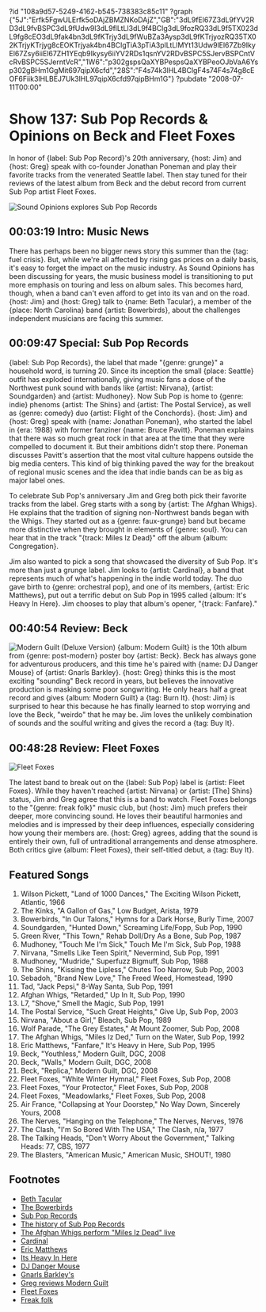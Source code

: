 ?id "108a9d57-5249-4162-b545-738383c85c11"
?graph {"5J":"Erfk5FgwULErfk5oDAjZBMZNKoDAjZ","GB":"3dL9fEl67Z3dL9fYV2RD3dL9fvBSPC3dL9fUdw9l3dL9flLtLl3dL9f4BClg3dL9fozRQ33dL9f5TX023dL9fg8cEO3dL9fak4bn3dL9fKTrjy3dL9fWuBZa3Aysp3dL9fKTrjyozRQ35TX02KTrjyKTrjyg8cEOKTrjyak4bn4BClgTiA3pTiA3plLtLlMYt13Udw9lEl67Zb9IkyEl67Zsy6iiEl67ZH1YEqb9Ikysy6iiYV2RDs1qsnYV2RDvBSPC5SJervBSPCntVcRvBSPC5SJerntVcR","1W6":"p302gspsQaXYBPespsQaXYBPeoOJbVaA6Ysp302gBHm1GgMit697qipX6cfd","28S":"F4s74k3lHL4BClgF4s74F4s74g8cEOF6Fiik3lHLBEJ7Uk3lHL97qipX6cfd97qipBHm1G"}
?pubdate "2008-07-11T00:00"

# Show 137: Sub Pop Records & Opinions on Beck and Fleet Foxes
In honor of {label: Sub Pop Record}'s 20th anniversary, {host: Jim} and {host: Greg} speak with co-founder Jonathan Poneman and play their favorite tracks from the venerated Seattle label. Then stay tuned for their reviews of the latest album from Beck and the debut record from current Sub Pop artist Fleet Foxes.

![Sound Opinions explores Sub Pop Records](https://static.soundopinions.org/images/subpop.jpg)

## 00:03:19 Intro: Music News
There has perhaps been no bigger news story this summer than the {tag: fuel crisis}. But, while we're all affected by rising gas prices on a daily basis, it's easy to forget the impact on the music industry. As Sound Opinions has been discussing for years, the music business model is transitioning to put more emphasis on touring and less on album sales. This becomes hard, though, when a band can't even afford to get into its van and on the road. {host: Jim} and {host: Greg} talk to {name: Beth Tacular}, a member of the {place: North Carolina} band {artist: Bowerbirds}, about the challenges independent musicians are facing this summer. 

## 00:09:47 Special: Sub Pop Records
{label: Sub Pop Records}, the label that made "{genre: grunge}" a household word, is turning 20. Since its inception the small {place: Seattle} outfit has exploded internationally, giving music fans a dose of the Northwest punk sound with bands like {artist: Nirvana}, {artist: Soundgarden} and {artist: Mudhoney}. Now Sub Pop is home to {genre: indie} phenoms {artist: The Shins} and {artist: The Postal Service}, as well as {genre: comedy} duo {artist: Flight of the Conchords}. {host: Jim} and {host: Greg} speak with {name: Jonathan Poneman}, who started the label in {era: 1988} with former fanziner {name: Bruce Pavitt}. Poneman explains that there was so much great rock in that area at the time that they were compelled to document it. But their ambitions didn't stop there. Poneman discusses Pavitt's assertion that the most vital culture happens outside the big media centers. This kind of big thinking paved the way for the breakout of regional music scenes and the idea that indie bands can be as big as major label ones.

To celebrate Sub Pop's anniversary Jim and Greg both pick their favorite tracks from the label. Greg starts with a song by {artist: The Afghan Whigs}. He explains that the tradition of signing non-Northwest bands began with the Whigs. They started out as a {genre: faux-grunge} band but became more distinctive when they brought in elements of {genre: soul}. You can hear that in the track "{track: Miles Iz Dead}" off the album {album: Congregation}.

Jim also wanted to pick a song that showcased the diversity of Sub Pop. It's more than just a grunge label. Jim looks to {artist: Cardinal}, a band that represents much of what's happening in the indie world today. The duo gave birth to {genre: orchestral pop}, and one of its members, {artist: Eric Matthews}, put out a terrific debut on Sub Pop in 1995 called {album: It's Heavy In Here}. Jim chooses to play that album's opener, "{track: Fanfare}."

## 00:40:54 Review: Beck
![Modern Guilt (Deluxe Version)](https://static.soundopinions.org/assets/137/1W60.jpg)
{album: Modern Guilt} is the 10th album from {genre: post-modern} poster boy {artist: Beck}. Beck has always gone for adventurous producers, and this time he's paired with {name: DJ Danger Mouse} of {artist: Gnarls Barkley}. {host: Greg} thinks this is the most exciting "sounding" Beck record in years, but believes the innovative production is masking some poor songwriting. He only hears half a great record and gives {album: Modern Guilt} a {tag: Burn It}. {host: Jim} is surprised to hear this because he has finally learned to stop worrying and love the Beck, "weirdo" that he may be. Jim loves the unlikely combination of sounds and the soulful writing and gives the record a {tag: Buy It}. 

## 00:48:28 Review: Fleet Foxes
![Fleet Foxes](https://static.soundopinions.org/assets/137/28S0.jpg)

The latest band to break out on the {label: Sub Pop} label is {artist: Fleet Foxes}. While they haven't reached {artist: Nirvana} or {artist: [The] Shins} status, Jim and Greg agree that this is a band to watch. Fleet Foxes belongs to the "{genre: freak folk}" music club, but {host: Jim} much prefers their deeper, more convincing sound. He loves their beautiful harmonies and melodies and is impressed by their deep influences, especially considering how young their members are. {host: Greg} agrees, adding that the sound is entirely their own, full of untraditional arrangements and dense atmosphere. Both critics give {album: Fleet Foxes}, their self-titled debut, a {tag: Buy It}.

## Featured Songs
1. Wilson Pickett, "Land of 1000 Dances," The Exciting Wilson Pickett, Atlantic, 1966
2. The Kinks, "A Gallon of Gas," Low Budget, Arista, 1979
3. Bowerbirds, "In Our Talons," Hymns for a Dark Horse, Burly Time, 2007
4. Soundgarden, "Hunted Down," Screaming Life/Fopp, Sub Pop, 1990
5. Green River, "This Town," Rehab Doll/Dry As a Bone, Sub Pop, 1987
6. Mudhoney, "Touch Me I'm Sick," Touch Me I'm Sick, Sub Pop, 1988
7. Nirvana, "Smells Like Teen Spirit," Nevermind, Sub Pop, 1991
8. Mudhoney, "Mudride," Superfuzz Bigmuff, Sub Pop, 1988
9. The Shins, "Kissing the Lipless," Chutes Too Narrow, Sub Pop, 2003
10. Sebadoh, "Brand New Love," The Freed Weed, Homestead, 1990
11. Tad, "Jack Pepsi," 8-Way Santa, Sub Pop, 1991
12. Afghan Whigs, "Retarded," Up In It, Sub Pop, 1990
13. L7, "Shove," Smell the Magic, Sub Pop, 1991
14. The Postal Service, "Such Great Heights," Give Up, Sub Pop, 2003
15. Nirvana, "About a Girl," Bleach, Sub Pop, 1989
16. Wolf Parade, "The Grey Estates," At Mount Zoomer, Sub Pop, 2008
17. The Afghan Whigs, "Miles Iz Ded," Turn on the Water, Sub Pop, 1992
18. Eric Matthews, "Fanfare," It's Heavy in Here, Sub Pop, 1995
19. Beck, "Youthless," Modern Guilt, DGC, 2008
20. Beck, "Walls," Modern Guilt, DGC, 2008
21. Beck, "Replica," Modern Guilt, DGC, 2008
22. Fleet Foxes, "White Winter Hymnal," Fleet Foxes, Sub Pop, 2008
23. Fleet Foxes, "Your Protector," Fleet Foxes, Sub Pop, 2008
24. Fleet Foxes, "Meadowlarks," Fleet Foxes, Sub Pop, 2008
25. Air France, "Collapsing at Your Doorstep," No Way Down, Sincerely Yours, 2008
26. The Nerves, "Hanging on the Telephone," The Nerves, Nerves, 1976
27. The Clash, "I'm So Bored With The USA," The Clash, n/a, 1977
28. The Talking Heads, "Don't Worry About the Government," Talking Heads: 77, CBS, 1977
29. The Blasters, "American Music," American Music, SHOUT!, 1980

## Footnotes
- [Beth Tacular](http://www.bethtacular.com/)
- [The Bowerbirds](http://www.bowerbirds.org/)
- [Sub Pop Records](http://www.subpop.com/)
- [The history of Sub Pop Records](http://www.subpop.com/about)
- [The Afghan Whigs perform "Miles Iz Dead" live](http://www.youtube.com/watch?v=pjHf4-Q2gpo)
- [Cardinal](http://www.allmusic.com/cg/amg.dll?p=amg&sql=11:fifexq9hldde)
- [Eric Matthews](http://www.ericmatthewsmusic.com/)
- [Its Heavy In Here](http://www.amazon.com/Its-Heavy-Here-Eric-Matthews/dp/B0000035H8)
- [DJ Danger Mouse](http://www.dangermousesite.com/)
- [Gnarls Barkley's](http://www.gnarlsbarkley.com/)
- [Greg reviews Modern Guilt](http://leisureblogs.chicagotribune.com/turn_it_up/2008/07/beck-danger-mou.html)
- [Fleet Foxes](http://www.subpop.com/artists/fleet_foxes)
- [Freak folk](http://www.last.fm/group/Freak-Folk)
